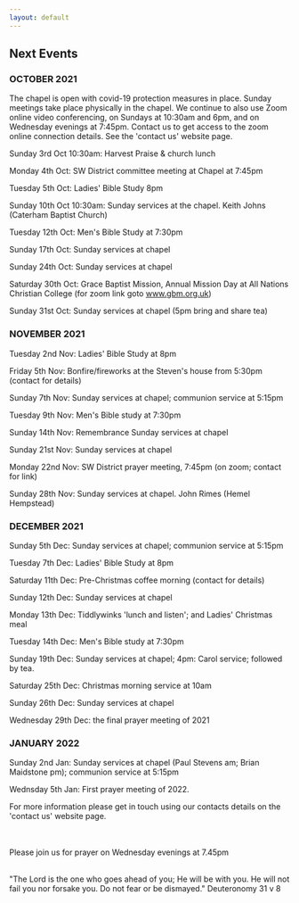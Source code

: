 ```yaml
---
layout: default
---
```


## **Next Events**

### **OCTOBER 2021**

The chapel is open with covid-19 protection measures in place. Sunday meetings take place physically in the chapel.
We continue to also use Zoom online video conferencing, on Sundays at 10:30am and 6pm, and on Wednesday evenings at 7:45pm.
Contact us to get access to the zoom online connection details. See the 'contact us' website page.

Sunday 3rd Oct 10:30am: Harvest Praise & church lunch

Monday 4th Oct: SW District committee meeting at Chapel at 7:45pm

Tuesday 5th Oct: Ladies' Bible Study 8pm

Sunday 10th Oct 10:30am: Sunday services at the chapel. Keith Johns (Caterham Baptist Church)

Tuesday 12th Oct: Men's Bible Study at 7:30pm

Sunday 17th Oct: Sunday services at chapel

Sunday 24th Oct: Sunday services at chapel

Saturday 30th Oct: Grace Baptist Mission, Annual Mission Day at All Nations Christian College (for zoom link goto www.gbm.org.uk)

Sunday 31st Oct: Sunday services at chapel (5pm bring and share tea)

### **NOVEMBER 2021**

Tuesday 2nd Nov: Ladies' Bible Study at 8pm

Friday 5th Nov: Bonfire/fireworks at the Steven's house from 5:30pm (contact for details)

Sunday 7th Nov: Sunday services at chapel; communion service at 5:15pm

Tuesday 9th Nov: Men's Bible study at 7:30pm

Sunday 14th Nov: Remembrance Sunday services at chapel

Sunday 21st Nov: Sunday services at chapel

Monday 22nd Nov: SW District prayer meeting, 7:45pm (on zoom; contact for link)

Sunday 28th Nov: Sunday services at chapel. John Rimes (Hemel Hempstead)

### **DECEMBER 2021**

Sunday 5th Dec: Sunday services at chapel; communion service at 5:15pm

Tuesday 7th Dec: Ladies' Bible Study at 8pm

Saturday 11th Dec: Pre-Christmas coffee morning (contact for details)

Sunday 12th Dec: Sunday services at chapel

Monday 13th Dec: Tiddlywinks 'lunch and listen'; and Ladies' Christmas meal

Tuesday 14th Dec: Men's Bible study at 7:30pm

Sunday 19th Dec: Sunday services at chapel;  4pm: Carol service; followed by tea.

Saturday 25th Dec: Christmas morning service at 10am

Sunday 26th Dec: Sunday services at chapel

Wednesday 29th Dec: the final prayer meeting of 2021

### **JANUARY 2022**

Sunday 2nd Jan: Sunday services at chapel  (Paul Stevens am; Brian Maidstone pm); communion service at 5:15pm

Wednsday 5th Jan: First prayer meeting of 2022.

For more information please get in touch using our contacts details on the 'contact us' website page.

<br/>
<br/>
Please join us for prayer on Wednesday evenings at 7.45pm
<br/>
<br/>

"The Lord is the one who goes ahead of you; He will be with you.
He will not fail you nor forsake you. Do not fear or be dismayed." Deuteronomy 31 v 8
